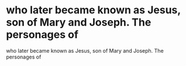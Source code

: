 # who later became known as Jesus, son of Mary and Joseph. The personages of

who later became known as Jesus, son of Mary and Joseph. The personages of